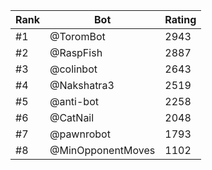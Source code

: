 Rank|Bot|Rating
---|---|---
#1|@ToromBot|2943
#2|@RaspFish|2887
#3|@colinbot|2643
#4|@Nakshatra3|2519
#5|@anti-bot|2258
#6|@CatNail|2048
#7|@pawnrobot|1793
#8|@MinOpponentMoves|1102
